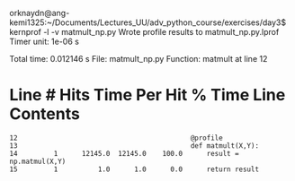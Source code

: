 orknaydn@ang-kemi1325:~/Documents/Lectures_UU/adv_python_course/exercises/day3$ kernprof -l -v matmult_np.py 
Wrote profile results to matmult_np.py.lprof
Timer unit: 1e-06 s

Total time: 0.012146 s
File: matmult_np.py
Function: matmult at line 12

Line #      Hits         Time  Per Hit   % Time  Line Contents
==============================================================
    12                                           @profile
    13                                           def matmult(X,Y):
    14         1      12145.0  12145.0    100.0      result = np.matmul(X,Y)
    15         1          1.0      1.0      0.0      return result

